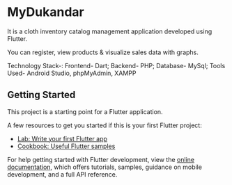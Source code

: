 # MyDukandar

It is a cloth inventory catalog management application developed using Flutter.

You can register, view products & visualize sales data with graphs.

Technology Stack-:
Frontend- Dart;
Backend- PHP;
Database- MySql;
Tools Used- Android Studio, phpMyAdmin, XAMPP


## Getting Started

This project is a starting point for a Flutter application.

A few resources to get you started if this is your first Flutter project:

- [Lab: Write your first Flutter app](https://docs.flutter.dev/get-started/codelab)
- [Cookbook: Useful Flutter samples](https://docs.flutter.dev/cookbook)

For help getting started with Flutter development, view the
[online documentation](https://docs.flutter.dev/), which offers tutorials,
samples, guidance on mobile development, and a full API reference.
